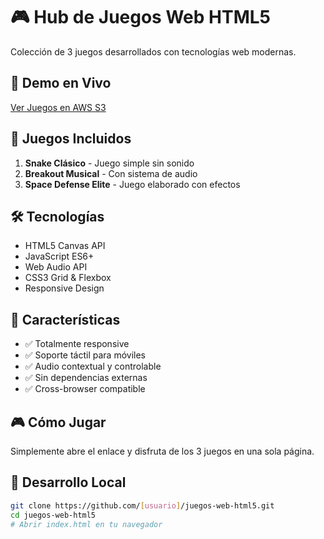 # 🎮 Hub de Juegos Web HTML5

Colección de 3 juegos desarrollados con tecnologías web modernas.

## 🚀 Demo en Vivo
[Ver Juegos en AWS S3](http://mi-hub-juegos-web.s3-website-us-east-1.amazonaws.com)

## 🎯 Juegos Incluidos
1. **Snake Clásico** - Juego simple sin sonido
2. **Breakout Musical** - Con sistema de audio
3. **Space Defense Elite** - Juego elaborado con efectos

## 🛠️ Tecnologías
- HTML5 Canvas API
- JavaScript ES6+
- Web Audio API  
- CSS3 Grid & Flexbox
- Responsive Design

## 📱 Características
- ✅ Totalmente responsive
- ✅ Soporte táctil para móviles
- ✅ Audio contextual y controlable
- ✅ Sin dependencias externas
- ✅ Cross-browser compatible

## 🎮 Cómo Jugar
Simplemente abre el enlace y disfruta de los 3 juegos en una sola página.

## 🔧 Desarrollo Local
```bash
git clone https://github.com/[usuario]/juegos-web-html5.git
cd juegos-web-html5
# Abrir index.html en tu navegador

